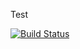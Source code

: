 Test

[![Build Status](https://travis-ci.org/albayrakonur/myDemoApp.svg?branch=master)](https://travis-ci.org/albayrakonur/myDemoApp)